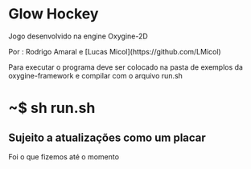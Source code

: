 <h1>Glow Hockey</h1>
Jogo desenvolvido na engine Oxygine-2D</p>
Por : Rodrigo Amaral e [Lucas Micol](https://github.com/LMicol)

Para executar o programa deve ser colocado na pasta de exemplos da oxygine-framework
e compilar com o arquivo run.sh </p>
# ~$ sh run.sh

<h2>Sujeito a atualizações como um placar</h2>
Foi o que fizemos até o momento

